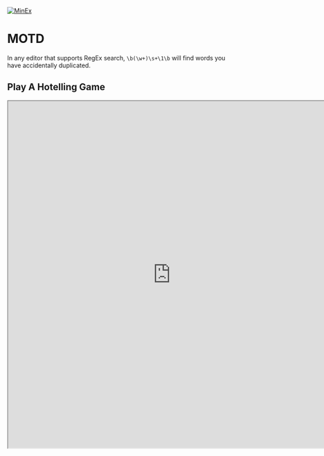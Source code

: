 [![MinEx](../files/Images/banner.gif)](3.Working_Papers/MinimalExperiments.html)

# MOTD
In any editor that supports RegEx search, `\b(\w+)\s+\1\b` will find words you have accidentally duplicated.

## Play A Hotelling Game

<center><iframe src="https://g-econ.shinyapps.io/2dhotelling" width = "750" height= "800"></iframe></center>

